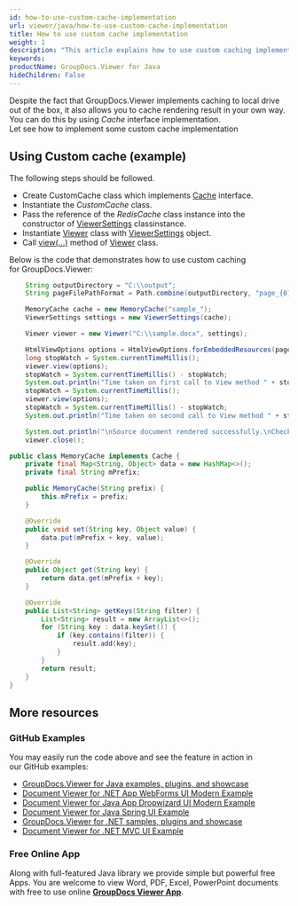 ```yaml
---
id: how-to-use-custom-cache-implementation
url: viewer/java/how-to-use-custom-cache-implementation
title: How to use custom cache implementation
weight: 1
description: "This article explains how to use custom caching implementation with GroupDocs.Viewer within your Java applications."
keywords: 
productName: GroupDocs.Viewer for Java
hideChildren: False
---
```

Despite the fact that GroupDocs.Viewer implements caching to local drive out of the box, it also allows you to cache rendering result in your own way. You can do this by using *Cache* interface implementation.  
Let see how to implement some custom cache implementation

## Using Custom cache (example)

The following steps should be followed.

*   Create CustomCache class which implements [Cache](https://apireference.groupdocs.com/java/viewer/groupdocs.viewer.caching/icache) interface.
*   Instantiate the *CustomCache* class.
*   Pass the reference of the *RedisCache* class instance into the constructor of [ViewerSettings](https://apireference.groupdocs.com/java/viewer/groupdocs.viewer/viewersettings) classinstance.
*   Instantiate [Viewer](https://apireference.groupdocs.com/viewer/java/com.groupdocs.viewer/Viewer) class with [ViewerSettings](https://apireference.groupdocs.com/java/viewer/groupdocs.viewer/viewersettings) object.
*   Call [view(...)](https://apireference.groupdocs.com/viewer/java/com.groupdocs.viewer/Viewer#view(com.groupdocs.viewer.options.ViewOptions)) method of [Viewer](https://apireference.groupdocs.com/viewer/java/com.groupdocs.viewer/Viewer) class.

Below is the code that demonstrates how to use custom caching for GroupDocs.Viewer:

```java
    String outputDirectory = "C:\\output";
    String pageFilePathFormat = Path.combine(outputDirectory, "page_{0}.html");

    MemoryCache cache = new MemoryCache("sample_");
    ViewerSettings settings = new ViewerSettings(cache);

    Viewer viewer = new Viewer("C:\\sample.docx", settings);

    HtmlViewOptions options = HtmlViewOptions.forEmbeddedResources(pageFilePathFormat);
    long stopWatch = System.currentTimeMillis();
    viewer.view(options);
    stopWatch = System.currentTimeMillis() - stopWatch;
    System.out.println("Time taken on first call to View method " + stopWatch + " (ms).");
    stopWatch = System.currentTimeMillis();
    viewer.view(options);
    stopWatch = System.currentTimeMillis() - stopWatch;
    System.out.println("Time taken on second call to View method " + stopWatch + " (ms).");

    System.out.println("\nSource document rendered successfully.\nCheck output in " + outputDirectory + ".");
    viewer.close();
```

```java
public class MemoryCache implements Cache {
    private final Map<String, Object> data = new HashMap<>();
    private final String mPrefix;

    public MemoryCache(String prefix) {
        this.mPrefix = prefix;
    }

    @Override
    public void set(String key, Object value) {
        data.put(mPrefix + key, value);
    }

    @Override
    public Object get(String key) {
        return data.get(mPrefix + key);
    }

    @Override
    public List<String> getKeys(String filter) {
        List<String> result = new ArrayList<>();
        for (String key : data.keySet()) {
            if (key.contains(filter)) {
                result.add(key);
            }
        }
        return result;
    }
}
```

## More resources
### GitHub Examples
You may easily run the code above and see the feature in action in our GitHub examples:
*   [GroupDocs.Viewer for Java examples, plugins, and showcase](https://github.com/groupdocs-viewer/GroupDocs.Viewer-for-Java)
*   [Document Viewer for .NET App WebForms UI Modern Example](https://github.com/groupdocs-viewer/GroupDocs.Viewer-for-Java-WebForms)    
*   [Document Viewer for Java App Dropwizard UI Modern Example](https://github.com/groupdocs-viewer/GroupDocs.Viewer-for-Java-Dropwizard)    
*   [Document Viewer for Java Spring UI Example](https://github.com/groupdocs-viewer/GroupDocs.Viewer-for-Java-Spring)
*   [GroupDocs.Viewer for .NET samples, plugins and showcase](https://github.com/groupdocs-viewer/GroupDocs.Viewer-for-.NET)
*   [Document Viewer for .NET MVC UI Example](https://github.com/groupdocs-viewer/GroupDocs.Viewer-for-Java-MVC)     

### Free Online App
Along with full-featured Java library we provide simple but powerful free Apps.
You are welcome to view Word, PDF, Excel, PowerPoint documents with free to use online **[GroupDocs Viewer App](https://products.groupdocs.app/viewer)**.